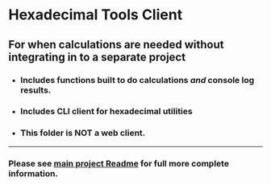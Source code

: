 # Hexadecimal Tools Client

## For when calculations are needed without integrating in to a separate project

* ### Includes functions built to do calculations _and_ console log results.
* ### Includes CLI client for hexadecimal utilities
* ### This folder is __NOT__ a web client.

***

### Please see [main project Readme](../README.md) for full more complete information.
